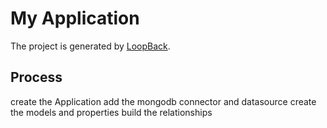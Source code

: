 # My Application

The project is generated by [LoopBack](http://loopback.io).

## Process

create the Application
add the mongodb connector and datasource
create the models and properties
build the relationships

